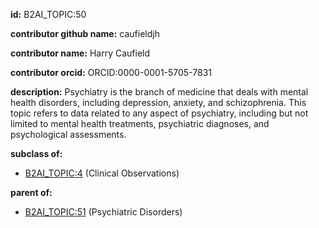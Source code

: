 **id:** B2AI_TOPIC:50

**contributor github name:** caufieldjh

**contributor name:** Harry Caufield

**contributor orcid:** ORCID:0000-0001-5705-7831

**description:** Psychiatry is the branch of medicine that deals with mental health disorders, including depression, anxiety, and schizophrenia. This topic refers to data related to any aspect of psychiatry, including but not limited to mental health treatments, psychiatric diagnoses, and psychological assessments.

**subclass of:**

- [B2AI_TOPIC:4](../topics/ClinicalObservations.markdown) (Clinical Observations)

**parent of:**

- [B2AI_TOPIC:51](../PsychiatricDisorders.markdown) (Psychiatric Disorders)
